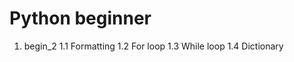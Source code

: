 # Python beginner 
 1. begin_2
    1.1 Formatting
    1.2 For loop
    1.3 While loop
    1.4 Dictionary
